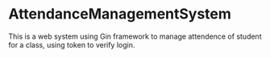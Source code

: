 # AttendanceManagementSystem
This is a web system using Gin framework to manage attendence of student for a class, using token to verify login.

